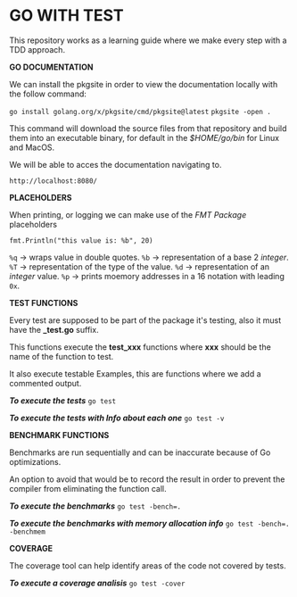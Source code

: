 # GO WITH TEST

This repository works as a learning guide where we make every step with a TDD approach.

**GO DOCUMENTATION**

We can install the pkgsite in order to view the documentation locally with the follow command:

`go install golang.org/x/pkgsite/cmd/pkgsite@latest`
`pkgsite -open .`

This command will download the source files from that repository and build them into an executable binary, for default in the *$HOME/go/bin* for Linux and MacOS.

We will be able to acces the documentation navigating to.

`http://localhost:8080/`


**PLACEHOLDERS**

When printing, or logging we can make use of the *FMT Package* placeholders

`fmt.Println("this value is: %b", 20)`

`%q` -> wraps value in double quotes.
`%b` -> representation of a base 2 *integer*.
`%T` -> representation of the type of the value.
`%d` -> representation of an *integer* value.
`%p` -> prints moemory addresses in a 16 notation with leading `0x`.


**TEST FUNCTIONS**

Every test are supposed to be part of the package it's testing, also it must have the **_test.go** suffix.

This functions execute the **test_xxx** functions where **xxx** should be the name of the function to test.

It also execute testable Examples, this are functions where we add a commented output.

***To execute the tests***
`go test`

***To execute the tests with Info about each one***
`go test -v`


**BENCHMARK FUNCTIONS**

Benchmarks are run sequentially and can be inaccurate because of Go optimizations.

An option to avoid that would be to record the result
in order to prevent the compiler from eliminating the function call.

***To execute the benchmarks***
`go test -bench=.`

***To execute the benchmarks with memory allocation info***
`go test -bench=. -benchmem`

**COVERAGE**

The coverage tool can help identify areas of the code not covered by tests.

***To execute a coverage  analisis***
`go test -cover`
